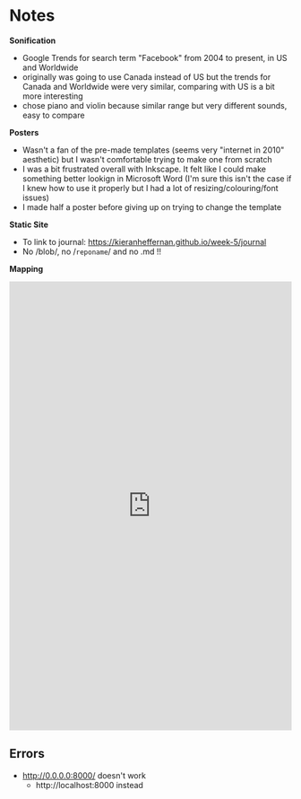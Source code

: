 # Notes
**Sonification**
* Google Trends for search term "Facebook" from 2004 to present, in US and Worldwide
* originally was going to use Canada instead of US but the trends for Canada and Worldwide were very similar, comparing with US is a bit more interesting
* chose piano and violin because similar range but very different sounds, easy to compare

**Posters**
* Wasn't a fan of the pre-made templates (seems very "internet in 2010" aesthetic) but I wasn't comfortable trying to make one from scratch
* I was a bit frustrated overall with Inkscape. It felt like I could make something better lookign in Microsoft Word (I'm sure this isn't the case if I knew how to use it properly but I had a lot of resizing/colouring/font issues)
 * I made half a poster before giving up on trying to change the template
 
 **Static Site**
 * To link to journal: https://kieranheffernan.github.io/week-5/journal 
  * No /blob/, no /`reponame`/ and no .md !!

**Mapping**
<iframe src="https://uploads.knightlab.com/storymapjs/21c9caaf9fa5961fbb09ab9d23d643e9/what-im-going-to-do-my-first-day-back-in-ottawa/index.html" frameborder="0" width="100%" height="800"></iframe>

## Errors

* http://0.0.0.0:8000/ doesn't work
  * http://localhost:8000 instead
